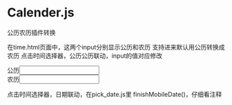 # Calender.js
公历农历插件转换


在time.html页面中，这两个input分别显示公历和农历
支持进来默认用公历转换成农历
点击时间选择器，公历公历联动，input的值对应修改
<div class="birth solar" style="display:flex">
  <div class="mr20 dates">公历</div>
    <div class="date_input">
      <input id="demo1" class="demoInput" type="text" data-types="solor" data-toid-date="date1" data-toid-hour="hour1"
             name="input_date" readonly="readonly" />
      <input type="hidden" id="date1" name="date">
      <input type="hidden" id="hour1" name="hour">
    </div>
  </div>
  <div class="birth lunar" style="display:flex">
    <span class="mr20 dates">农历</span>
    <div class="date_input">
      <input id="demo2" class="demoInput" type="text" data-type="1" data-toid-date="date1" data-toid-hour="hour1"
             name="input_date" readonly="readonly" />
      <input type="hidden" id="date1" name="date">
      <input type="hidden" id="hour1" name="hour">
   </div>
 </div>
 
 
 点击时间选择器，日期联动，在pick_date.js里 finishMobileDate()，仔细看注释
